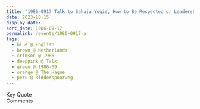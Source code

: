 ```yaml
---
title: "1986-0917 Talk to Sahaja Yogis, How to Be Respected or Leadership and Administration, Part 1, Āśhram, Ridderspoorweg 192, The Hague, Netherlands"
date: 2023-10-15
display_date: 
sort_date: 1986-09-17
permalink: /events/1986-0917-a
tags:
  - blue @ English
  - brown @ Netherlands
  - crimson @ 1986
  - deeppink @ Talk
  - green @ 1986-09
  - orange @ The Hague
  - peru @ Ridderspoorweg
---
```


<wave-list>
  <list-title color="green" width="75">Key Quote</list-title>
  <list-item color="BlanchedAlmond"  width="200"></list-item>
  <list-item color="Lavender"></list-item>
  <list-item color="BlanchedAlmond"></list-item>
</wave-list>

<br>

<wave-list>
  <list-title color="green" width="75">Comments</list-title>
  <list-item color="BlanchedAlmond"  width="200"></list-item>
  <list-item color="Lavender"></list-item>
  <list-item color="BlanchedAlmond"></list-item>
</wave-list>